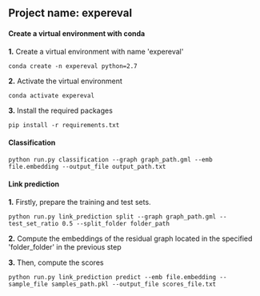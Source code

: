## Project name: expereval

#### Create a virtual environment with conda

**1.** Create a virtual environment with name 'expereval'
```
conda create -n expereval python=2.7
```

**2.** Activate the virtual environment
```
conda activate expereval
```

**3.** Install the required packages
```
pip install -r requirements.txt
```

#### Classification
```
python run.py classification --graph graph_path.gml --emb file.embedding --output_file output_path.txt
```
#### Link prediction

**1.** Firstly, prepare the training and test sets.
```
python run.py link_prediction split --graph graph_path.gml --test_set_ratio 0.5 --split_folder folder_path
```
**2.** Compute the embeddings of the residual graph located in the specified 'folder_folder' in the previous step

**3.** Then, compute the scores
```
python run.py link_prediction predict --emb file.embedding --sample_file samples_path.pkl --output_file scores_file.txt
```